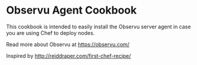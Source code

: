 Observu Agent Cookbook
======================

This cookbook is intended to easily install the Observu server agent in case you are using Chef to deploy nodes.

Read more about Observu at https://observu.com/




Inspired by http://reiddraper.com/first-chef-recipe/

